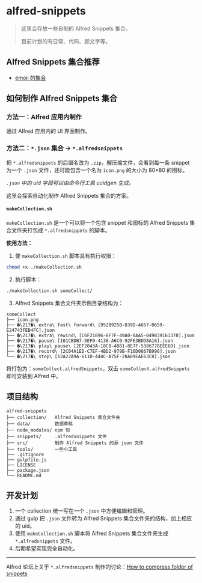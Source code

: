 # alfred-snippets

> 这里会存放一些自制的 Alfred Snippets 集合。
> 
> 目前计划的有日常、代码、颜文字等。

## Alfred Snippets 集合推荐

* [emoji 的集合](http://joelcalifa.com/blog/alfred-emoji-snippet-pack )


## 如何制作 Alfred Snippets 集合

### 方法一：Alfred 应用内制作

通过 Alfred 应用内的 UI 界面制作。

### 方法二：`*.json` 集合 -> `*.alfredsnippets`

把 `*.alfredsnippets` 的后缀名改为 `.zip`，解压缩文件，会看到每一条 snippet 为一个 `.json` 文件，还可能包含一个名为 `icon.png` 的大小为 80*80 的图标。

*`.json` 中的 uid 字段可以由命令行工具 uuidgen 生成。*

这里会探索自动化制作 Alfred Snippets 集合的方案。

#### `makeCollection.sh`

`makeCollection.sh` 是一个可以将一个包含 snippet 和图标的 Alfred Snippets 集合文件夹打包成 `*.alfredsnippets` 的脚本。

**使用方法：**

1. 使 `makeCollection.sh` 脚本具有执行权限：

```bash
chmod +x ./makeCollection.sh
```

2. 执行脚本：

```bash
./makeCollection.sh someCollect/
```

3. Alfred Snippets 集合文件夹示例目录结构为：

```
someCollect
├── icon.png
├── �\217�\ extra\ fast\ forward\ [952B925B-D39D-4657-B659-E24743FEB4FC].json
├── �\217�\ extra\ rewind\ [C6F21896-8F7F-49A0-8AA5-049B39161378].json
├── �\217�\ pause\ [101CBDB7-5EF0-4136-A6C0-92FE3BDD8A16].json
├── �\217�\ play\ pause\ [2EF2043A-18C0-4B81-8E7F-5386778EEE6D].json
├── �\217�\ record\ [2C04A1ED-C7EF-4BD2-979B-F16D0667B996].json
└── �\217�\ stop\ [12A22A9A-611D-444C-A75F-28A09EAE63C8].json
```

将打包为：`someCollect.alfredSnippets`，双击 `someCollect.alfredSnippets` 即可安装到 Alfred 中。


## 项目结构

```
alfred-snippets
├── collection/   Alfred Snippets 集合文件夹
├── data/         数据草稿
├── node_modules/ npm 包
├── snippets/     .alfredsnippets 文件
├── src/          制作 Alfred Snippets 的源 json 文件
├── tools/        一些小工具
├── .gitignore
├── gulpfile.js
├── LICENSE
├── package.json
└── README.md
```


## 开发计划

1. 一个 collection 统一写在一个 `.json` 中方便编辑和管理。
2. 通过 gulp 把 `.json` 文件转为 Alfred Snippets 集合文件夹的结构，加上相应的 uid。
3. 使用 `makeCollection.sh` 脚本将 Alfred Snippets 集合文件夹生成 `*.alfredsnippets` 文件。
4. 后期希望实现完全自动化。


---

Alfred 论坛上关于 `*.alfredsnippets` 制作的讨论：[How to compress folder of snippets](http://www.alfredforum.com/topic/9199-how-to-compress-folder-of-snippets/)
